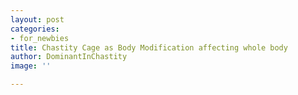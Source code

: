 ```yaml
---
layout: post
categories:
- for_newbies
title: Chastity Cage as Body Modification affecting whole body
author: DominantInChastity
image: ''

---
```

